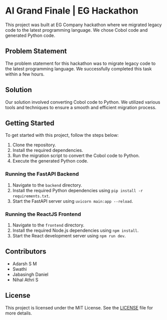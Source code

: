 # AI Grand Finale | EG Hackathon

This project was built at EG Company hackathon where we migrated legacy code to the latest programming language. We chose Cobol code and generated Python code.

## Problem Statement

The problem statement for this hackathon was to migrate legacy code to the latest programming language. We successfully completed this task within a few hours.

## Solution

Our solution involved converting Cobol code to Python. We utilized various tools and techniques to ensure a smooth and efficient migration process.

## Getting Started

To get started with this project, follow the steps below:

1. Clone the repository.
2. Install the required dependencies.
3. Run the migration script to convert the Cobol code to Python.
4. Execute the generated Python code.

### Running the FastAPI Backend

1. Navigate to the `backend` directory.
2. Install the required Python dependencies using `pip install -r requirements.txt`.
3. Start the FastAPI server using `uvicorn main:app --reload`.

### Running the ReactJS Frontend

1. Navigate to the `frontend` directory.
2. Install the required Node.js dependencies using `npm install`.
3. Start the React development server using `npm run dev`.

## Contributors

- Adarsh S M
- Swathi
- Jabasingh Daniel
- Nihal Athri S

## License

This project is licensed under the MIT License. See the [LICENSE](./LICENSE) file for more details.
